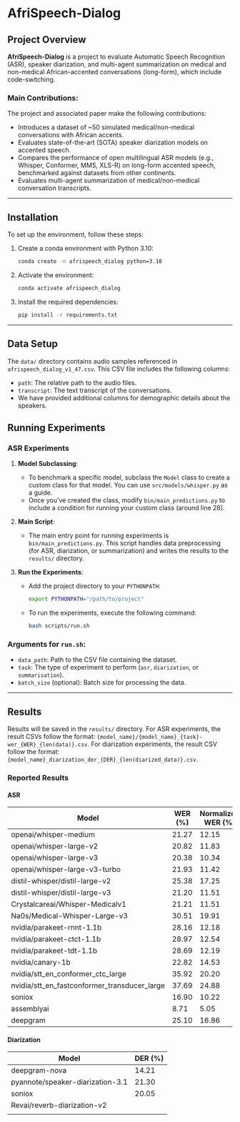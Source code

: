 # AfriSpeech-Dialog

## Project Overview

**AfriSpeech-Dialog** is a project to evaluate Automatic Speech Recognition (ASR), speaker diarization, and multi-agent summarization on medical and non-medical African-accented conversations (long-form), which include code-switching.

### Main Contributions:
The project and associated paper make the following contributions:
- Introduces a dataset of ~50 simulated medical/non-medical conversations with African accents.
- Evaluates state-of-the-art (SOTA) speaker diarization models on accented speech.
- Compares the performance of open multilingual ASR models (e.g., Whisper, Conformer, MMS, XLS-R) on long-form accented speech, benchmarked against datasets from other continents.
- Evaluates multi-agent summarization of medical/non-medical conversation transcripts.

---

## Installation

To set up the environment, follow these steps:

1. Create a conda environment with Python 3.10:
    ```bash
    conda create -n afrispeech_dialog python=3.10
    ```

2. Activate the environment:
    ```bash
    conda activate afrispeech_dialog
    ```

3. Install the required dependencies:
    ```bash
    pip install -r requirements.txt
    ```

---

## Data Setup

The `data/` directory contains audio samples referenced in `afrispeech_dialog_v1_47.csv`. This CSV file includes the following columns:
- `path`: The relative path to the audio files.
- `transcript`: The text transcript of the conversations.
- We have provided additional columns for demographic details about the speakers.


## Running Experiments

### ASR Experiments

1. **Model Subclassing**:
    - To benchmark a specific model, subclass the `Model` class to create a custom class for that model. You can use `src/models/whisper.py` as a guide.
    - Once you've created the class, modify `bin/main_predictions.py` to include a condition for running your custom class (around line 28).

2. **Main Script**:
    - The main entry point for running experiments is `bin/main_predictions.py`. This script handles data preprocessing (for ASR, diarization, or summarization) and writes the results to the `results/` directory.

3. **Run the Experiments**:
    - Add the project directory to your `PYTHONPATH`:
      ```bash
      export PYTHONPATH="/path/to/project"
      ```
    - To run the experiments, execute the following command:
      ```bash
      bash scripts/run.sh
      ```

### Arguments for `run.sh`:
- `data_path`: Path to the CSV file containing the dataset.
- `task`: The type of experiment to perform (`asr`, `diarization`, or `summarisation`).
- `batch_size` (optional): Batch size for processing the data.

---

## Results

Results will be saved in the `results/` directory. For ASR experiments, the result CSVs follow the format: `{model_name}/{model_name}_{task}-wer_{WER}_{len(data)}.csv`. For diarization experiments, the result CSV follow the format: `{model_name}_diarization_der_{DER}_{len(diarized_data)}.csv`.

### Reported Results
#### ASR

| Model                                      | WER (%) | Normalized WER (%) |
|--------------------------------------------|---------|--------------------|
| openai/whisper-medium                      | 21.27   | 12.15              |
| openai/whisper-large-v2                    | 20.82   | 11.83              |
| openai/whisper-large-v3                    | 20.38   | 10.34              |
| openai/whisper-large-v3-turbo              | 21.93   | 11.42              |
| distil-whisper/distil-large-v2             | 25.38   | 17.25              |
| distil-whisper/distil-large-v3             | 21.20   | 11.51              |
| Crystalcareai/Whisper-Medicalv1            | 21.21   | 11.51              |
| Na0s/Medical-Whisper-Large-v3              | 30.51   | 19.91              |
| nvidia/parakeet-rnnt-1.1b                  | 28.16   | 12.18              |
| nvidia/parakeet-ctct-1.1b                  | 28.97   | 12.54              |
| nvidia/parakeet-tdt-1.1b                   | 28.69   | 12.19              |
| nvidia/canary-1b                           | 22.82   | 14.53              |
| nvidia/stt_en_conformer_ctc_large          | 35.92   | 20.20              |
| nvidia/stt_en_fastconformer_transducer_large | 37.69   | 24.88              |
| soniox                                     | 16.90   | 10.22              |
| assemblyai                                 | 8.71    | 5.05               |
| deepgram                                   | 25.10   | 16.86              |
#### Diarization
| Model                                      | DER (%) | 
|--------------------------------------------|---------|
| deepgram-nova                              | 14.21  |
| pyannote/speaker-diarization-3.1           | 21.30  |
| soniox                                     | 20.05  |
| Revai/reverb-diarization-v2                |   |
|                                            |   | 